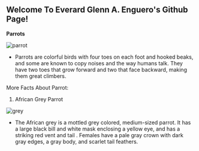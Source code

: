 **Welcome To Everard Glenn A. Enguero's Github Page!**
---
**Parrots**

![parrot](https://encrypted-tbn0.gstatic.com/images?q=tbn:ANd9GcQsFdg_0zDr2lpz0J3tYlnk4_cxnQ7hQ13W8Q&usqp=CAU)

- Parrots are colorful birds with four toes on each foot and hooked beaks, and some are known to copy noises and the way humans talk. They have two toes that grow forward and two that face backward, making them great climbers.

More Facts About Parrot:



1. African Grey Parrot

![grey](https://encrypted-tbn0.gstatic.com/images?q=tbn:ANd9GcS38B82UqJzvSTT5yHy3iBVBNAq13z3Ru-J6g&usqp=CAU)

- The African grey is a mottled grey colored, medium-sized parrot. It has a large black bill and white mask enclosing a yellow eye, and has a striking red vent and tail . Females have a pale gray crown with dark gray edges, a gray body, and scarlet tail feathers.
